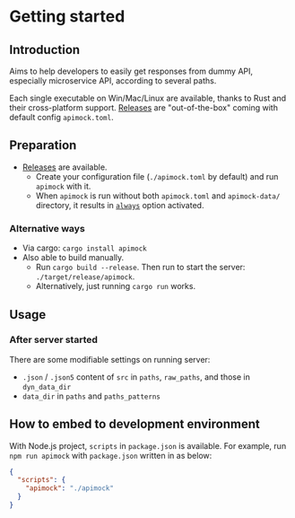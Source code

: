 # Getting started

## Introduction

Aims to help developers to easily get responses from dummy API, especially microservice API, according to several paths.

Each single executable on Win/Mac/Linux are available, thanks to Rust and their cross-platform support. [Releases](../../../releases) are "out-of-the-box" coming with default config `apimock.toml`.

## Preparation

- [Releases](../../../releases) are available.
  - Create your configuration file (`./apimock.toml` by default) and run `apimock` with it.
  - When `apimock` is run without both `apimock.toml` and `apimock-data/` directory, it results in [`always`](./CONFIGURE.md#configuration) option activated.

### Alternative ways

- Via cargo: `cargo install apimock`
- Also able to build manually.
  - Run `cargo build --release`. Then run to start the server: `./target/release/apimock`.
  - Alternatively, just running `cargo run` works.

## Usage

### After server started

There are some modifiable settings on running server:

- `.json` / `.json5` content of `src` in `paths`, `raw_paths`, and those in `dyn_data_dir`
- `data_dir` in `paths` and `paths_patterns`

## How to embed to development environment

With Node.js project, `scripts` in `package.json` is available.
For example, run `npm run apimock` with `package.json` written in as below:

```json
{
  "scripts": {
    "apimock": "./apimock"
  }
}
```
